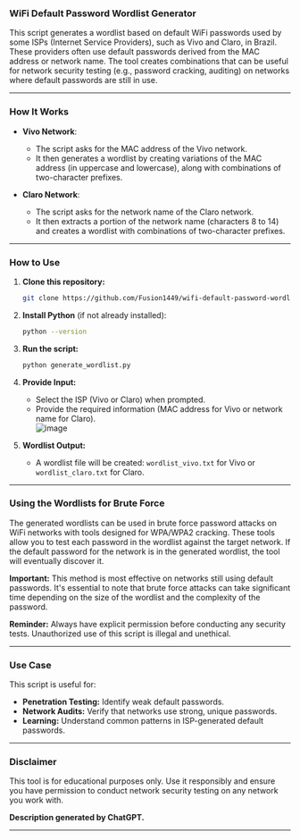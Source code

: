 
### **WiFi Default Password Wordlist Generator**  

This script generates a wordlist based on default WiFi passwords used by some ISPs (Internet Service Providers), such as Vivo and Claro, in Brazil. These providers often use default passwords derived from the MAC address or network name. The tool creates combinations that can be useful for network security testing (e.g., password cracking, auditing) on networks where default passwords are still in use.  

---

### **How It Works**  

- **Vivo Network**:  
  - The script asks for the MAC address of the Vivo network.  
  - It then generates a wordlist by creating variations of the MAC address (in uppercase and lowercase), along with combinations of two-character prefixes.  

- **Claro Network**:  
  - The script asks for the network name of the Claro network.  
  - It then extracts a portion of the network name (characters 8 to 14) and creates a wordlist with combinations of two-character prefixes.  

---

### **How to Use**  

1. **Clone this repository:**  

   ```bash
   git clone https://github.com/Fusion1449/wifi-default-password-wordlist-generator/
   ```  

2. **Install Python** (if not already installed):  

   ```bash
   python --version
   ```  

3. **Run the script:**  

   ```bash
   python generate_wordlist.py
   ```  

4. **Provide Input:**  
   - Select the ISP (Vivo or Claro) when prompted.  
   - Provide the required information (MAC address for Vivo or network name for Claro).  
![image](https://github.com/user-attachments/assets/f42d4099-7b99-4228-a3ef-6f9abf74da87)

5. **Wordlist Output:**  
   - A wordlist file will be created: `wordlist_vivo.txt` for Vivo or `wordlist_claro.txt` for Claro.  

---

### **Using the Wordlists for Brute Force**  

The generated wordlists can be used in brute force password attacks on WiFi networks with tools designed for WPA/WPA2 cracking. These tools allow you to test each password in the wordlist against the target network. If the default password for the network is in the generated wordlist, the tool will eventually discover it.  

**Important:** This method is most effective on networks still using default passwords. It's essential to note that brute force attacks can take significant time depending on the size of the wordlist and the complexity of the password.  

**Reminder:** Always have explicit permission before conducting any security tests. Unauthorized use of this script is illegal and unethical.  

---

### **Use Case**  

This script is useful for:  
- **Penetration Testing:** Identify weak default passwords.  
- **Network Audits:** Verify that networks use strong, unique passwords.  
- **Learning:** Understand common patterns in ISP-generated default passwords.  

---

### **Disclaimer**  

This tool is for educational purposes only. Use it responsibly and ensure you have permission to conduct network security testing on any network you work with.  

**Description generated by ChatGPT.**  

--- 
